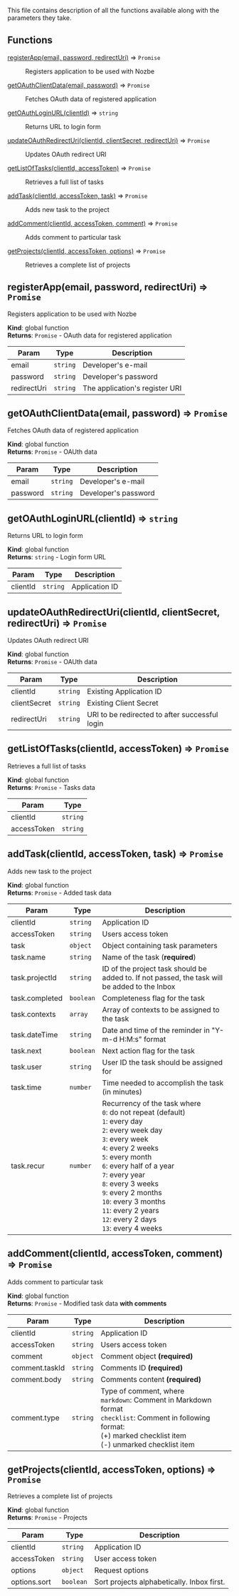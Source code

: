 This file contains description of all the functions available along with the parameters they take.

## Functions

<dl>
<dt><a href="#registerApp">registerApp(email, password, redirectUri)</a> ⇒ <code>Promise</code></dt>
<dd><p>Registers application to be used with Nozbe</p>
</dd>
<dt><a href="#getOAuthClientData">getOAuthClientData(email, password)</a> ⇒ <code>Promise</code></dt>
<dd><p>Fetches OAuth data of registered application</p>
</dd>
<dt><a href="#getOAuthLoginURL">getOAuthLoginURL(clientId)</a> ⇒ <code>string</code></dt>
<dd><p>Returns URL to login form</p>
</dd>
<dt><a href="#updateOAuthRedirectUri">updateOAuthRedirectUri(clientId, clientSecret, redirectUri)</a> ⇒ <code>Promise</code></dt>
<dd><p>Updates OAuth redirect URI</p>
</dd>
<dt><a href="#getListOfTasks">getListOfTasks(clientId, accessToken)</a> ⇒ <code>Promise</code></dt>
<dd><p>Retrieves a full list of tasks</p>
</dd>
<dt><a href="#addTask">addTask(clientId, accessToken, task)</a> ⇒ <code>Promise</code></dt>
<dd><p>Adds new task to the project</p>
</dd>
<dt><a href="#addComment">addComment(clientId, accessToken, comment)</a> ⇒ <code>Promise</code></dt>
<dd><p>Adds comment to particular task</p>
</dd>
<dt><a href="#getProjects">getProjects(clientId, accessToken, options)</a> ⇒ <code>Promise</code></dt>
<dd><p>Retrieves a complete list of projects</p>
</dd>
</dl>

<a name="registerApp"></a>

## registerApp(email, password, redirectUri) ⇒ <code>Promise</code>
Registers application to be used with Nozbe

**Kind**: global function  
**Returns**: <code>Promise</code> - OAuth data for registered application  

| Param | Type | Description |
| --- | --- | --- |
| email | <code>string</code> | Developer's e-mail |
| password | <code>string</code> | Developer's password |
| redirectUri | <code>string</code> | The application's register URI |

<a name="getOAuthClientData"></a>

## getOAuthClientData(email, password) ⇒ <code>Promise</code>
Fetches OAuth data of registered application

**Kind**: global function  
**Returns**: <code>Promise</code> - OAUth data  

| Param | Type | Description |
| --- | --- | --- |
| email | <code>string</code> | Developer's e-mail |
| password | <code>string</code> | Developer's password |

<a name="getOAuthLoginURL"></a>

## getOAuthLoginURL(clientId) ⇒ <code>string</code>
Returns URL to login form

**Kind**: global function  
**Returns**: <code>string</code> - Login form URL  

| Param | Type | Description |
| --- | --- | --- |
| clientId | <code>string</code> | Application ID |

<a name="updateOAuthRedirectUri"></a>

## updateOAuthRedirectUri(clientId, clientSecret, redirectUri) ⇒ <code>Promise</code>
Updates OAuth redirect URI

**Kind**: global function  
**Returns**: <code>Promise</code> - OAUth data  

| Param | Type | Description |
| --- | --- | --- |
| clientId | <code>string</code> | Existing Application ID |
| clientSecret | <code>string</code> | Existing Client Secret |
| redirectUri | <code>string</code> | URI to be redirected to after successful login |

<a name="getListOfTasks"></a>

## getListOfTasks(clientId, accessToken) ⇒ <code>Promise</code>
Retrieves a full list of tasks

**Kind**: global function  
**Returns**: <code>Promise</code> - Tasks data  

| Param | Type |
| --- | --- |
| clientId | <code>string</code> | 
| accessToken | <code>string</code> | 

<a name="addTask"></a>

## addTask(clientId, accessToken, task) ⇒ <code>Promise</code>
Adds new task to the project

**Kind**: global function  
**Returns**: <code>Promise</code> - Added task data  

| Param | Type | Description |
| --- | --- | --- |
| clientId | <code>string</code> | Application ID |
| accessToken | <code>string</code> | Users access token |
| task | <code>object</code> | Object containing task parameters |
| task.name | <code>string</code> | Name of the task (**required**) |
| task.projectId | <code>string</code> | ID of the project task should be added to. If not passed, the task will be added to the Inbox |
| task.completed | <code>boolean</code> | Completeness flag for the task |
| task.contexts | <code>array</code> | Array of contexts to be assigned to the task |
| task.dateTime | <code>string</code> | Date and time of the reminder in "Y-m-d H:M:s" format |
| task.next | <code>boolean</code> | Next action flag for the task |
| task.user | <code>string</code> | User ID the task should be assigned for |
| task.time | <code>number</code> | Time needed to accomplish the task (in minutes) |
| task.recur | <code>number</code> | Recurrency of the task where<br> `0`: do not repeat (default)<br> `1`: every day<br> `2`: every week day<br> `3`: every week<br> `4`: every 2 weeks<br> `5`: every month<br> `6`: every half of a year<br> `7`: every year<br> `8`: every 3 weeks<br> `9`: every 2 months<br> `10`: every 3 months<br> `11`: every 2 years<br> `12`: every 2 days<br> `13`: every 4 weeks<br> |

<a name="addComment"></a>

## addComment(clientId, accessToken, comment) ⇒ <code>Promise</code>
Adds comment to particular task

**Kind**: global function  
**Returns**: <code>Promise</code> - Modified task data **with comments**  

| Param | Type | Description |
| --- | --- | --- |
| clientId | <code>string</code> | Application ID |
| accessToken | <code>string</code> | Users access token |
| comment | <code>object</code> | Comment object **(required)** |
| comment.taskId | <code>string</code> | Comments ID **(required)** |
| comment.body | <code>string</code> | Comments content **(required)** |
| comment.type | <code>string</code> | Type of comment, where<br> `markdown`: Comment in Markdown format<br> `checklist`: Comment in following format:<br> (+) marked checklist item<br> (-) unmarked checklist item |

<a name="getProjects"></a>

## getProjects(clientId, accessToken, options) ⇒ <code>Promise</code>
Retrieves a complete list of projects

**Kind**: global function  
**Returns**: <code>Promise</code> - Projects  

| Param | Type | Description |
| --- | --- | --- |
| clientId | <code>string</code> | Application ID |
| accessToken | <code>string</code> | User access token |
| options | <code>object</code> | Request options |
| options.sort | <code>boolean</code> | Sort projects alphabetically. Inbox first. |

